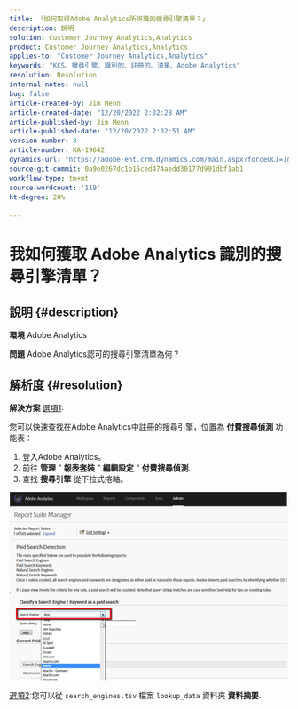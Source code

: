 ```yaml
---
title: 「如何取得Adobe Analytics所辨識的搜尋引擎清單？」
description: 說明
solution: Customer Journey Analytics,Analytics
product: Customer Journey Analytics,Analytics
applies-to: "Customer Journey Analytics,Analytics"
keywords: "KCS、搜尋引擎、識別的、註冊的、清單、Adobe Analytics"
resolution: Resolution
internal-notes: null
bug: false
article-created-by: Jim Menn
article-created-date: "12/20/2022 2:32:28 AM"
article-published-by: Jim Menn
article-published-date: "12/20/2022 2:32:51 AM"
version-number: 8
article-number: KA-19642
dynamics-url: "https://adobe-ent.crm.dynamics.com/main.aspx?forceUCI=1&pagetype=entityrecord&etn=knowledgearticle&id=d9a38787-0e80-ed11-81ac-6045bd006704"
source-git-commit: 0a9e0267dc1b15ced474aedd30177d991dbf1ab1
workflow-type: tm+mt
source-wordcount: '119'
ht-degree: 20%

---
```


# 我如何獲取 Adobe Analytics 識別的搜尋引擎清單？

## 說明 {#description}


<b>環境</b>
Adobe Analytics

<b>問題</b>
Adobe Analytics認可的搜尋引擎清單為何？


## 解析度 {#resolution}


<b>解決方案</b>
<u>選項1</u>:

您可以快速查找在Adobe Analytics中註冊的搜尋引擎，位置為 <b>付費搜尋偵測</b> 功能表：

1. 登入Adobe Analytics。
2. 前往 <b>管理</b> &quot; <b>報表套裝</b> &quot; <b>編輯設定</b> &quot; <b>付費搜尋偵測</b>.
3. 查找 <b>搜尋引擎</b> 從下拉式捲軸。


![](assets/d35acf7a-a0e7-ec11-bb3c-000d3a3bd25c.png)

<u>選項2</u>:您可以從 `search_engines.tsv` 檔案 `lookup_data` 資料夾 <b>資料摘要</b>.
